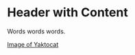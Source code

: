 # Header with Content

Words words words.

[Image of Yaktocat](https://octodex.github.com/images/yaktocat.png)
